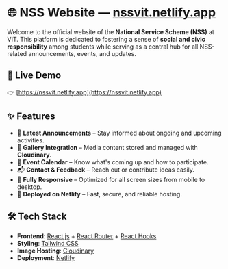 # 🌐 NSS Website — [nssvit.netlify.app](https://nssvit.netlify.app)

Welcome to the official website of the **National Service Scheme (NSS)** at VIT. This platform is dedicated to fostering a sense of **social and civic responsibility** among students while serving as a central hub for all NSS-related announcements, events, and updates.

## 🔗 Live Demo

👉 [https://nssvit.netlify.app](https://nssvit.netlify.app)

## ✨ Features

- 📰 **Latest Announcements** – Stay informed about ongoing and upcoming activities.
- 📸 **Gallery Integration** – Media content stored and managed with **Cloudinary**.
- 📅 **Event Calendar** – Know what's coming up and how to participate.
- 📬 **Contact & Feedback** – Reach out or contribute ideas easily.
- 📱 **Fully Responsive** – Optimized for all screen sizes from mobile to desktop.
- 🚀 **Deployed on Netlify** – Fast, secure, and reliable hosting.

## 🛠️ Tech Stack

- **Frontend**: [React.js](https://reactjs.org/) + [React Router](https://reactrouter.com/) + [React Hooks](https://reactjs.org/docs/hooks-intro.html)
- **Styling**: [Tailwind CSS](https://tailwindcss.com/)
- **Image Hosting**: [Cloudinary](https://cloudinary.com/)
- **Deployment**: [Netlify](https://www.netlify.com/)

